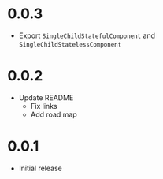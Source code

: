 # 0.0.3
- Export `SingleChildStatefulComponent` and `SingleChildStatelessComponent`
# 0.0.2
- Update README
  - Fix links 
  - Add road map

# 0.0.1
- Initial release